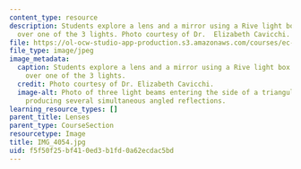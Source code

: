 ```yaml
---
content_type: resource
description: Students explore a lens and a mirror using a Rive light box having pink
  over one of the 3 lights. Photo courtesy of Dr.  Elizabeth Cavicchi.
file: https://ol-ocw-studio-app-production.s3.amazonaws.com/courses/ec-050-recreate-experiments-from-history-inform-the-future-from-the-past-galileo-january-iap-2010/f5f50f25bf410ed3b1fd0a62ecdac5bd_IMG_4054.jpg
file_type: image/jpeg
image_metadata:
  caption: Students explore a lens and a mirror using a Rive light box having pink
    over one of the 3 lights.
  credit: Photo courtesy of Dr. Elizabeth Cavicchi.
  image-alt: Photo of three light beams entering the side of a triangular-shaped glass,
    producing several simultaneous angled reflections.
learning_resource_types: []
parent_title: Lenses
parent_type: CourseSection
resourcetype: Image
title: IMG_4054.jpg
uid: f5f50f25-bf41-0ed3-b1fd-0a62ecdac5bd
---
```

